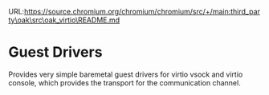 URL:https://source.chromium.org/chromium/chromium/src/+/main:third_party\oak\src\oak_virtio\README.md
# Guest Drivers

Provides very simple baremetal guest drivers for virtio vsock and virtio
console, which provides the transport for the communication channel.
